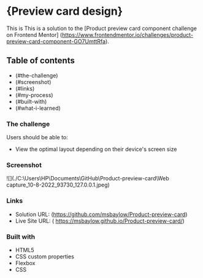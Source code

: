 # {Preview card design}
This is This is a solution to the [Product preview card component challenge on Frontend Mentor]
(https://www.frontendmentor.io/challenges/product-preview-card-component-GO7UmttRfa).

 ## Table of contents

  - (#the-challenge)
  - (#screenshot)
  - (#links)
  - (#my-process)
  - (#built-with)
  - (#what-i-learned)

 ### The challenge

 Users should be able to:
- View the optimal layout depending on their device's screen size

 ### Screenshot

![](./C:\Users\HP\Documents\GitHub\Product-preview-card\Web capture_10-8-2022_93730_127.0.0.1.jpeg)

 ### Links

- Solution URL: (https://github.com/msbaylow/Product-preview-card)
- Live Site URL: ( https://msbaylow.github.io/Product-preview-card/)

### Built with

- HTML5
- CSS custom properties
- Flexbox
- CSS 
